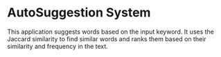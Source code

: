 # AutoSuggestion System

This application suggests words based on the input keyword. It uses the Jaccard similarity to find similar words and ranks them based on their similarity and frequency in the text.
